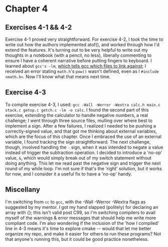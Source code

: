 # Chapter 4
## Exercises 4-1 && 4-2
Exercise 4-1 proved very straightforward. For exercise 4-2, I took the time to write out how the authors implemented atof(), and worked through how I'd extend the features. It's turning out to be very helpful to write out my thoughts in a notebook (with a pencil, no less), liberally commenting to ensure I have a coherent narrative before putting fingers to keyboard. I learned about `gcc's -lm`, [which tells gcc which files to link against](https://stackoverflow.com/a/8671386/11639518); I received an error stating `math.h`'s `pow()` wasn't defined, even as I `#include <math.h>`. Now I'll know what that means next time.

## Exercise 4-3
To compile exercise 4-3, I used: `gcc -Wall -Werror -Wextra calc.h main.c stack.c getop.c getch.c -lm -o calc`. I found the second part of this exercise, extending the calculator to handle negative numbers, a real challenge; I went through three source files, mulling over where best to implement a sign. After a few failures, I realized I needed to be pushing a correctly-signed value, and that got me thinking about external variables, which are the focus of this chapter. Once I embraced the use of an external variable, I found tracking the sign straightforward. The next challenge, though, involved handling the `-` sign, when it was intended to negate a value instead of trigger the subtraction operation. I decided to introduce a 'no-op' value, `&`, which would simply break out of my switch statement without doing anything. This let me read past the negative sign and trigger the next round of my while loop. I'm not sure if that's the 'right' solution, but it works for now, and I consider it a useful fix to have a 'no-op' handy.

## Miscellany
I'm switching from `cc` to `gcc`, with the -Wall -Werror -Wextra flags as suggested by my mentor. I got my hand slapped (politely) for declaring an array with {}; this isn't valid post C99, so I'm switching compilers to avail myself of the warnings & error messages that should help me write more compliant code.
I'm also wondering if the inclusion of the 'how I compiled' line in 4-3 means it's time to explore cmake -- would that let me better organize my repo, and make it easier for others to run these programs? Not that anyone's running this, but it could be good practice nonetheless.
